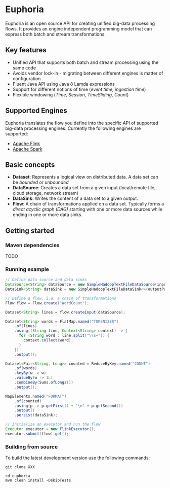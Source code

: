 # Euphoria

Euphoria is an open source API for creating unified big-data processing flows. It provides an engine independent programming model that can express both batch and stream transformations.

## Key features

 * Unified API that supports both batch and stream processing using the same code
 * Avoids vendor lock-in - migrating between different engines is matter of configuration
 * Fluent Java API using Java 8 Lamda expressions
 * Support for different notions of time (_event time, ingestion time_)
 * Flexible windowing (_Time, Session, TimeSliding, Count_)

## Supported Engines

Euphoria translates the flow you define into the specific API of supported big-data processing engines. Currently the following engines are supported:

 * [Apache Flink](https://flink.apache.org/)
 * [Apache Spark](http://spark.apache.org/)

## Basic concepts

 * __Dataset__: Represents a logical view on distributed data. A data set can be _bounded_  or _unbounded_
 * __DataSource__: Creates a data set from a given input (local/remote file, cloud storage, network stream)
 * __DataSink__: Writes the content of a data set to a given output.
 * __Flow__: A chain of transformations applied on a data set. Typically forms a _direct acyclic graph (DAG)_ starting with one or more data sources while ending in one or more data sinks.

## Getting started

### Maven dependencies

TODO

### Running example

```java
// Define data source and data sinks
DataSource<String> dataSource = new SimpleHadoopTextFileDataSource(inputPath);
DataSink<String> dataSink = new SimpleHadoopTextFileDataSink<>(outputPath);

// Define a flow, i.e. a chain of transformations
Flow flow = Flow.create("WordCount");

Dataset<String> lines = flow.createInput(dataSource);

Dataset<String> words = FlatMap.named("TOKENIZER")
    .of(lines)
    .using((String line, Context<String> context) -> {
      for (String word : line.split("\\s+")) {
        context.collect(word);
      }
    })
    .output();

Dataset<Pair<String, Long>> counted = ReduceByKey.named("COUNT")
    .of(words)
    .keyBy(w -> w)
    .valueBy(w -> 1L)
    .combineBy(Sums.ofLongs())
    .output();

MapElements.named("FORMAT")
    .of(counted)
    .using(p -> p.getFirst() + "\n" + p.getSecond())
    .output()
    .persist(dataSink);

// Initialize an executor and run the flow
Executor executor = new FlinkExecutor();
executor.submit(flow).get();
```

### Building from source

To build the latest development version use the following commands:

```
git clone XXX

cd euphoria
mvn clean install -DskipTests
```

